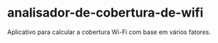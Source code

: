 # analisador-de-cobertura-de-wifi
Aplicativo para calcular a cobertura Wi-Fi com base em vários fatores.
